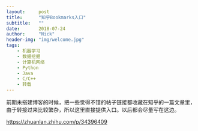 ```yaml
---
layout:     post
title:      "知乎Bookmarks入口"
subtitle:   ""
date:       2018-07-24
author:     "Nick"
header-img: "img/welcome.jpg"
tags:
    - 机器学习
    - 数据挖掘
    - 计算机网络
    - Python
    - Java
    - C/C++
    - 转载
---
```


前期未搭建博客的时候，把一些觉得不错的帖子链接都收藏在知乎的一篇文章里，由于转接过来比较繁杂，所以这里直接提供入口。以后都会尽量写在这边。

<https://zhuanlan.zhihu.com/p/34396409>
